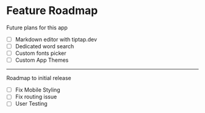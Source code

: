 # Feature Roadmap

Future plans for this app

- [ ] Markdown editor with tiptap.dev
- [ ] Dedicated word search
- [ ] Custom fonts picker
- [ ] Custom App Themes

---
Roadmap to initial release

- [ ] Fix Mobile Styling
- [ ] Fix routing issue
- [ ] User Testing
